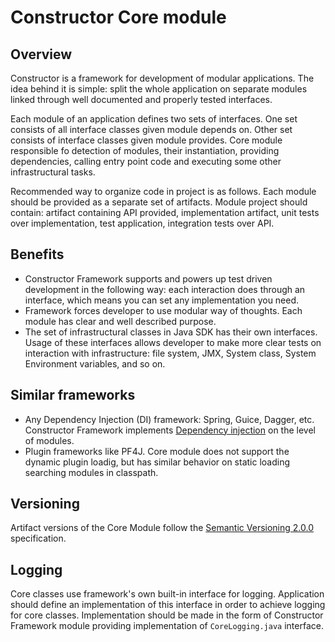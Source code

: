 # Constructor Core module
## Overview
Constructor is a framework for development of modular applications. The idea behind it is simple: split the whole application on separate modules linked through well documented and properly tested interfaces. 

Each module of an application defines two sets of interfaces. One set consists of all interface classes given module depends on. Other set consists of interface classes given module provides. Core module responsible fo detection of modules, their instantiation, providing dependencies, calling entry point code and executing some other infrastructural tasks.

Recommended way to organize code in project is as follows. Each module should be provided as a separate set of artifacts. Module project should contain: artifact containing API provided, implementation artifact, unit tests over implementation, test application, integration tests over API.

## Benefits
* Constructor Framework supports and powers up test driven development in the following way: each interaction does through an interface, which means you can set any implementation you need.
* Framework forces developer to use modular way of thoughts. Each module has clear and well described purpose. 
* The set of infrastructural classes in Java SDK has their own interfaces. Usage of these interfaces allows developer to make more clear tests on interaction with infrastructure: file system, JMX, System class, System Environment variables, and so on.

## Similar frameworks
* Any Dependency Injection (DI) framework: Spring, Guice, Dagger, etc.  Constructor Framework implements [Dependency injection](https://en.wikipedia.org/wiki/Dependency_injection) on the level of modules.
* Plugin frameworks like PF4J. Core module does not support the dynamic plugin loadig, but has similar behavior on static loading searching modules in classpath.

## Versioning
Artifact versions of the Core Module follow the [Semantic Versioning 2.0.0](https://semver.org/spec/v2.0.0.html) specification.

## Logging
Core classes use framework's own built-in interface for logging. Application should define an implementation of this interface in order to achieve logging for core classes. Implementation should be made in the form of Constructor Framework module providing implementation of ```CoreLogging.java``` interface. 